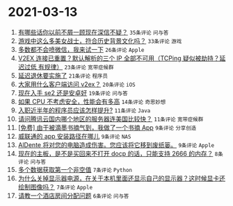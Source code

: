# 2021-03-13

1. [有哪些话你以前不屑一顾现在深信不疑？](https://www.v2ex.com/t/761231) `35条评论` `问与答`
1. [游戏中这么多美女战士，符合历史背景文化吗？](https://www.v2ex.com/t/761219) `33条评论` `游戏`
1. [多数都不会喷微信，我来试一下](https://www.v2ex.com/t/761262) `26条评论` `Apple`
1. [V2EX 连接已重置？默认解析的三个 IP 全部不可用（TCPing 疑似被劫持？延迟过低 有规律）](https://www.v2ex.com/t/761226) `23条评论` `宽带症候群`
1. [延迟退休要实施了](https://www.v2ex.com/t/761254) `21条评论` `程序员`
1. [大家用什么客户端访问 v2ex？](https://www.v2ex.com/t/761241) `20条评论` `iOS`
1. [现在入手 se2 还是安卓好](https://www.v2ex.com/t/761224) `19条评论` `问与答`
1. [如果 CPU 不考虑安全，性能会有多高](https://www.v2ex.com/t/761229) `14条评论` `奇思妙想`
1. [入职近半年的程序员应该怎样提升?](https://www.v2ex.com/t/761234) `11条评论` `Java`
1. [请问腾讯云国内哪个地区的服务器连美国比较快？](https://www.v2ex.com/t/761233) `11条评论` `宽带症候群`
1. [[免费] 由于被滴墨书摘气到，我做了一个书摘 App](https://www.v2ex.com/t/761235) `9条评论` `分享创造`
1. [威联通的 app 安装路径在哪儿](https://www.v2ex.com/t/761222) `9条评论` `NAS`
1. [AlDente 将对您的电脑造成伤害。您应该将它移到废纸篓。](https://www.v2ex.com/t/761217) `9条评论` `Apple`
1. [现在的主板，是不是买回来不打开 docp 的话，只能支持 2666 的内存？](https://www.v2ex.com/t/761237) `8条评论` `问与答`
1. [多个数据获取第一个非空值](https://www.v2ex.com/t/761259) `7条评论` `Python`
1. [为什么关掉显示器电源，在关于本机里面还显示自己的显示器？这时候显卡还绘制图像吗？](https://www.v2ex.com/t/761218) `7条评论` `Apple`
1. [请教一个酒店房间分配问题](https://www.v2ex.com/t/761220) `6条评论` `问与答`
